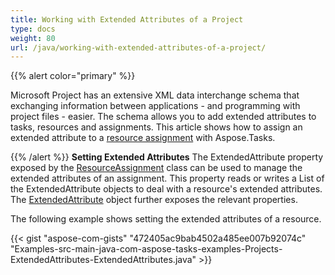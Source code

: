 ```yaml
---
title: Working with Extended Attributes of a Project
type: docs
weight: 80
url: /java/working-with-extended-attributes-of-a-project/
---
```


{{% alert color="primary" %}} 

Microsoft Project has an extensive XML data interchange schema that exchanging information between applications - and programming with project files - easier. The schema allows you to add extended attributes to tasks, resources and assignments. This article shows how to assign an extended attribute to a [resource assignment](/tasks/java/creating-resource-assignments/) with Aspose.Tasks.

{{% /alert %}} 
**Setting Extended Attributes**
The ExtendedAttribute property exposed by the [ResourceAssignment](https://www.aspose.com/api/java/tasks/com.aspose.tasks/classes/ResourceAssignment) class can be used to manage the extended attributes of an assignment. This property reads or writes a List of the ExtendedAttribute objects to deal with a resource's extended attributes. The [ExtendedAttribute](https://www.aspose.com/api/java/tasks/com.aspose.tasks/classes/ExtendedAttribute) object further exposes the relevant properties.

The following example shows setting the extended attributes of a resource.

{{< gist "aspose-com-gists" "472405ac9bab4502a485ee007b92074c" "Examples-src-main-java-com-aspose-tasks-examples-Projects-ExtendedAttributes-ExtendedAttributes.java" >}}






